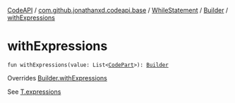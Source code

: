 [CodeAPI](../../../index.md) / [com.github.jonathanxd.codeapi.base](../../index.md) / [WhileStatement](../index.md) / [Builder](index.md) / [withExpressions](.)

# withExpressions

`fun withExpressions(value: List<`[`CodePart`](../../../com.github.jonathanxd.codeapi/-code-part/index.md)`>): `[`Builder`](index.md)

Overrides [Builder.withExpressions](../../-if-expression-holder/-builder/with-expressions.md)

See [T.expressions](#)

